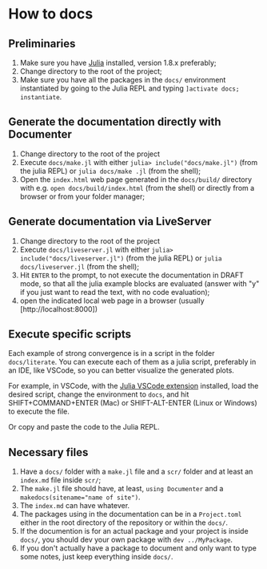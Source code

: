 # How to docs

## Preliminaries

1. Make sure you have [Julia](https://julialang.org)  installed, version 1.8.x preferably;
2. Change directory to the root of the project;
3. Make sure you have all the packages in the `docs/` environment instantiated by going to the Julia REPL and typing `]activate docs; instantiate`.

## Generate the documentation directly with Documenter

1. Change directory to the root of the project
2. Execute `docs/make.jl` with either `julia> include("docs/make.jl")` (from the julia REPL) or `julia docs/make
.jl` (from the shell);
3. Open the `index.html` web page generated in the `docs/build/` directory with e.g. `open docs/build/index.html` (from the shell) or directly from a browser or from your folder manager;

## Generate documentation via LiveServer

1. Change directory to the root of the project
2. Execute `docs/liveserver.jl` with either `julia> include("docs/liveserver.jl")` (from the julia REPL) or `julia docs/liveserver.jl` (from the shell);
3. Hit `ENTER` to the prompt, to not execute the documentation in DRAFT mode, so that all the julia example blocks are evaluated (answer with "y" if you just want to read the text, with no code evaluation);
4. open the indicated local web page in a browser (usually [http://localhost:8000])

## Execute specific scripts

Each example of strong convergence is in a script in the folder `docs/literate`. You can execute each of them as a julia script, preferably in an IDE, like VSCode, so you can better visualize the generated plots.

For example, in VSCode, with the [Julia VSCode extension](https://www.julia-vscode.org/docs/latest/) installed, load the desired script, change the environment to `docs`, and hit SHIFT+COMMAND+ENTER (Mac) or SHIFT-ALT-ENTER (Linux or Windows) to execute the file.

Or copy and paste the code to the Julia REPL.

## Necessary files

1. Have a `docs/` folder with a `make.jl` file and a `scr/` folder and at least an `index.md` file inside `scr/`;
2. The `make.jl` file should have, at least, `using Documenter` and a `makedocs(sitename="name of site")`.
3. The `index.md` can have whatever.
4. The packages using in the documentation can be in a `Project.toml` either in the root directory of the repository or within the `docs/`.
5. If the documention is for an actual package and your project is inside `docs/`, you should dev your own package with `dev ../MyPackage`.
6. If you don't actually have a package to document and only want to type some notes, just keep everything inside `docs/`.
